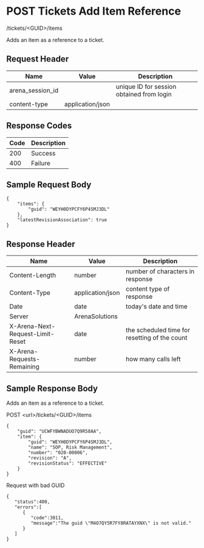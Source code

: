 # POST Tickets Add Item Reference


/tickets/&lt;GUID&gt;/items

Adds an item as a reference to a ticket.

## Request Header

| Name<br> | Value<br> | Description<br> |
|  --- |  --- |  --- | 
| arena_session_id<br> |   | unique ID for session obtained from login<br> |
| content\-type<br> | application/json<br> |   |

## Response Codes

| Code<br> | Description<br> |
|  --- |  --- | 
| 200<br> | Success<br> |
| 400<br> | Failure<br> |

## Sample Request Body
```
{
    "items": {
        "guid": "WEYH0DYPCFY6P4SMJ3DL"
    },
    "latestRevisionAssociation": true
}
```
## Response Header

| Name<br> | Value<br> | Description<br> |
|  --- |  --- |  --- | 
| Content\-Length<br> | number<br> | number of characters in response<br> |
| Content\-Type<br> | application/json<br> | content type of response<br> |
| Date<br> | date<br> | today's date and time<br> |
| Server<br> | ArenaSolutions<br> |   |
| X\-Arena\-Next\-Request\-Limit\-Reset<br> | date<br> | the scheduled time for resetting of the count<br> |
| X\-Arena\-Requests\-Remaining<br> | number<br> | how many calls left<br> |

## Sample Response Body
Adds an item as a reference to a ticket.



POST &lt;url&gt;/tickets/&lt;GUID&gt;/items

```
{
    "guid": "UCWFYBWNADUO7Q9R58AA",
    "item": {
        "guid": "WEYH0DYPCFY6P4SMJ3DL",
        "name": "SOP, Risk Management",
        "number": "020-00006",
        "revision": "A",
        "revisionStatus": "EFFECTIVE"
    }
}
```
Request with bad GUID

```
{  
   "status":400,
   "errors":[  
      {  
         "code":3011,
         "message":"The guid \"M4O7QY5R7FY8RATAYXNX\" is not valid."
      }
   ]
}
```

